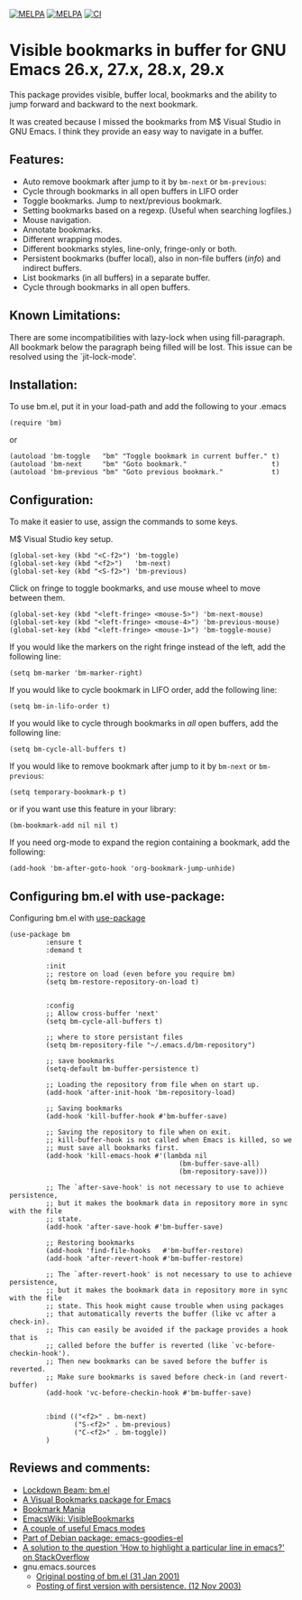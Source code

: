 [![MELPA](http://melpa.org/packages/bm-badge.svg)](http://melpa.org/#/bm)
[![MELPA](http://stable.melpa.org/packages/bm-badge.svg)](http://melpa.org/#/bm)
[![CI](https://github.com/joodland/bm/actions/workflows/test.yml/badge.svg)](https://github.com/joodland/bm/actions/workflows/test.yml)


Visible bookmarks in buffer for GNU Emacs 26.x, 27.x, 28.x, 29.x
=====================

This package provides visible, buffer local, bookmarks and the ability
to jump forward and backward to the next bookmark.

It was created because I missed the bookmarks from M$ Visual Studio in
GNU Emacs. I think they provide an easy way to navigate in a buffer.


Features:
---------
* Auto remove bookmark after jump to it by `bm-next` or `bm-previous`:
* Cycle through bookmarks in all open buffers in LIFO order
* Toggle bookmarks. Jump to next/previous bookmark.
* Setting bookmarks based on a regexp. (Useful when searching logfiles.)
* Mouse navigation.
* Annotate bookmarks.
* Different wrapping modes.
* Different bookmarks styles, line-only, fringe-only or both.
* Persistent bookmarks (buffer local), also in non-file buffers (*info*) and indirect buffers.
* List bookmarks (in all buffers) in a separate buffer.
* Cycle through bookmarks in all open buffers.


Known Limitations:
------------------

There are some incompatibilities with lazy-lock when using
fill-paragraph. All bookmark below the paragraph being filled will be
lost. This issue can be resolved using the `jit-lock-mode'.


Installation:
-------------

To use bm.el, put it in your load-path and add the following to your .emacs

    (require 'bm)

or

    (autoload 'bm-toggle   "bm" "Toggle bookmark in current buffer." t)
    (autoload 'bm-next     "bm" "Goto bookmark."                     t)
    (autoload 'bm-previous "bm" "Goto previous bookmark."            t)


Configuration:
--------------

To make it easier to use, assign the commands to some keys.

M$ Visual Studio key setup.

    (global-set-key (kbd "<C-f2>") 'bm-toggle)
    (global-set-key (kbd "<f2>")   'bm-next)
    (global-set-key (kbd "<S-f2>") 'bm-previous)

Click on fringe to toggle bookmarks, and use mouse wheel to move between them.

    (global-set-key (kbd "<left-fringe> <mouse-5>") 'bm-next-mouse)
    (global-set-key (kbd "<left-fringe> <mouse-4>") 'bm-previous-mouse)
    (global-set-key (kbd "<left-fringe> <mouse-1>") 'bm-toggle-mouse)

If you would like the markers on the right fringe instead of the left, add the following line:

    (setq bm-marker 'bm-marker-right)

If you would like to cycle bookmark in LIFO order, add the following line:

    (setq bm-in-lifo-order t)

If you would like to cycle through bookmarks in *all* open buffers, add the following line:

    (setq bm-cycle-all-buffers t)

If you would like to remove bookmark after jump to it by `bm-next` or `bm-previous`:

    (setq temporary-bookmark-p t)

or if you want use this feature in your library:

    (bm-bookmark-add nil nil t)

If you need org-mode to expand the region containing a bookmark, add the following:

    (add-hook 'bm-after-goto-hook 'org-bookmark-jump-unhide)



Configuring bm.el with use-package:
---------------------------------
Configuring bm.el with [use-package](https://github.com/jwiegley/use-package)

    (use-package bm
             :ensure t
             :demand t

             :init
             ;; restore on load (even before you require bm)
             (setq bm-restore-repository-on-load t)


             :config
             ;; Allow cross-buffer 'next'
             (setq bm-cycle-all-buffers t)

             ;; where to store persistant files
             (setq bm-repository-file "~/.emacs.d/bm-repository")

             ;; save bookmarks
             (setq-default bm-buffer-persistence t)

             ;; Loading the repository from file when on start up.
             (add-hook 'after-init-hook 'bm-repository-load)

             ;; Saving bookmarks
             (add-hook 'kill-buffer-hook #'bm-buffer-save)

             ;; Saving the repository to file when on exit.
             ;; kill-buffer-hook is not called when Emacs is killed, so we
             ;; must save all bookmarks first.
             (add-hook 'kill-emacs-hook #'(lambda nil
                                              (bm-buffer-save-all)
                                              (bm-repository-save)))

             ;; The `after-save-hook' is not necessary to use to achieve persistence,
             ;; but it makes the bookmark data in repository more in sync with the file
             ;; state.
             (add-hook 'after-save-hook #'bm-buffer-save)

             ;; Restoring bookmarks
             (add-hook 'find-file-hooks   #'bm-buffer-restore)
             (add-hook 'after-revert-hook #'bm-buffer-restore)

             ;; The `after-revert-hook' is not necessary to use to achieve persistence,
             ;; but it makes the bookmark data in repository more in sync with the file
             ;; state. This hook might cause trouble when using packages
             ;; that automatically reverts the buffer (like vc after a check-in).
             ;; This can easily be avoided if the package provides a hook that is
             ;; called before the buffer is reverted (like `vc-before-checkin-hook').
             ;; Then new bookmarks can be saved before the buffer is reverted.
             ;; Make sure bookmarks is saved before check-in (and revert-buffer)
             (add-hook 'vc-before-checkin-hook #'bm-buffer-save)


             :bind (("<f2>" . bm-next)
                    ("S-<f2>" . bm-previous)
                    ("C-<f2>" . bm-toggle))
             )



Reviews and comments:
--------------------

* [Lockdown Beam: bm.el](https://www.manueluberti.eu//emacs/2020/03/19/lockdown-beam-bm/)
* [A Visual Bookmarks package for Emacs](http://emacsworld.blogspot.com/2008/09/visual-bookmarks-package-for-emacs.html)
* [Bookmark Mania](http://www.emacsblog.org/2007/03/22/bookmark-mania/)
* [EmacsWiki: VisibleBookmarks](http://www.emacswiki.org/cgi-bin/wiki/VisibleBookmarks)
* [A couple of useful Emacs modes](http://codeblog.bsdninjas.co.uk/index.php?/archives/136-A-couple-of-useful-Emacs-modes.html)
* [Part of Debian package: emacs-goodies-el](http://packages.debian.org/unstable/editors/emacs-goodies-el)
* [A solution to the question 'How to highlight a particular line in emacs?' on StackOverflow](http://stackoverflow.com/questions/14454219/how-to-highlight-a-particular-line-in-emacs)
* gnu.emacs.sources
    * [Original posting of bm.el (31 Jan 2001)](http://groups.google.com/group/gnu.emacs.sources/browse_thread/thread/2ccc0ece443a81b6/d4b97c612190d0d6?fwc=1)
    * [Posting of first version with persistence. (12 Nov 2003)](http://groups.google.com/group/gnu.emacs.sources/browse_thread/thread/8f0ec0f1eff89764/cd24c441f9bc6bef?lnk=gst#cd24c441f9bc6bef)
